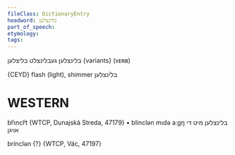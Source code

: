 ```yaml
---
fileClass: DictionaryEntry
headword: בלינצלען
part_of_speech: 
etymology: 
tags: 
---
```

בלינצלען
געבלינצלט
בליצלען {variants}
(ᴠᴇʀʙ)

{CEYD}
flash (light), shimmer בלי֜נצלען

WESTERN
========

blʲɩnclʲt {WTCP, Dunajská Streda, 47179}
	•	blinclən mɩdə aːgŋ בלינצלען מיט די אויגן

brínclən {?} {WTCP, Vác, 47197}
